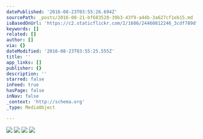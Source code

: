 ```yaml
---
datePublished: '2016-08-23T03:55:26.694Z'
sourcePath: _posts/2016-08-21-bf683528-39b3-43f9-a44b-3a627cf1eb15.md
isBasedOnUrl: 'https://c2.staticflickr.com/2/1686/24460812246_3cdf789df2_b.jpg'
keywords: []
related: []
author: []
via: {}
dateModified: '2016-08-23T03:55:25.555Z'
title: ''
app_links: []
publisher: {}
description: ''
starred: false
inFeed: true
hasPage: false
inNav: false
_context: 'http://schema.org'
_type: MediaObject

---
```

![](https://imgflo.herokuapp.com/graph/vahj1ThiexotieMo/2328f0b958cc5b22c19af9edf031ea0a/noop.jpg?input=https%3A%2F%2Fc2.staticflickr.com%2F2%2F1686%2F24460812246_3cdf789df2_b.jpg)
![](https://s3-us-west-2.amazonaws.com/the-grid-img/p/98be2ccd2fef8eaa9dd42d59ce8b4e06d71509c4.jpg)
![](https://s3-us-west-2.amazonaws.com/the-grid-img/p/2b4e2468ebebf54b6f4b3a7ce43aa020f298554d.jpg)
![](https://s3-us-west-2.amazonaws.com/the-grid-img/p/0e89d086bb14f99e7c230c0e20826ab3248e86c4.jpg)